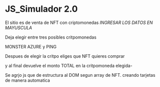 # JS_Simulador 2.0



El sitio es de venta de NFT con criptomonedas
*INGRESAR LOS DATOS EN MAYUSCULA*

Deja elegir entre tres posibles critpomonedas

MONSTER
AZURE y 
PING

Despues de elegir la critpo eliges que NFT quieres comprar

y al final devuelve el monto TOTAL en la critpomoneda elegida-


Se agrjo js que de estructura al DOM segun array de NFT. creando tarjetas de manera automatica
